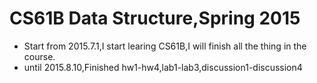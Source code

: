 # CS61B Data Structure,Spring 2015 

- Start from 2015.7.1,I start learing CS61B,I will finish all the thing in the course.
- until 2015.8.10,Finished hw1-hw4,lab1-lab3,discussion1-discussion4

